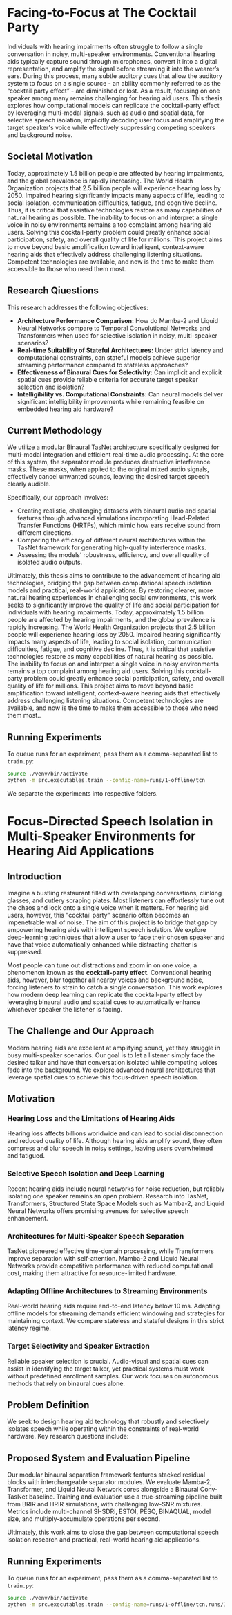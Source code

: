 # Facing-to-Focus at The Cocktail Party
Individuals with hearing impairments often struggle to follow a single conversation in noisy, multi-speaker environments. Conventional hearing aids typically capture sound through microphones, convert it into a digital representation, and amplify the signal before streaming it into the wearer’s ears. During this process, many subtle auditory cues that allow the auditory system to focus on a single source - an ability commonly referred to as the “cocktail party effect” - are diminished or lost. As a result, focusing on one speaker among many remains challenging for hearing aid users. This thesis explores how computational models can replicate the cocktail-party effect by leveraging multi-modal signals, such as audio and spatial data, for selective speech isolation, implicitly decoding user focus and amplifying the target speaker's voice while effectively suppressing competing speakers and background noise.

## Societal Motivation
Today, approximately 1.5 billion people are affected by hearing impairments, and the global prevalence is rapidly increasing. The World Health Organization projects that 2.5 billion people will experience hearing loss by 2050. Impaired hearing significantly impacts many aspects of life, leading to social isolation, communication difficulties, fatigue, and cognitive decline. Thus, it is critical that assistive technologies restore as many capabilities of natural hearing as possible. The inability to focus on and interpret a single voice in noisy environments remains a top complaint among hearing aid users. Solving this cocktail-party problem could greatly enhance social participation, safety, and overall quality of life for millions. This project aims to move beyond basic amplification toward intelligent, context-aware hearing aids that effectively address challenging listening situations. Competent technologies are available, and now is the time to make them accessible to those who need them most.

## Research Qiuestions
This research addresses the following objectives:

- **Architecture Performance Comparison:** How do Mamba-2 and Liquid Neural
  Networks compare to Temporal Convolutional Networks and Transformers when used
  for selective isolation in noisy, multi-speaker scenarios?
- **Real-time Suitability of Stateful Architectures:** Under strict latency and
  computational constraints, can stateful models achieve superior streaming
  performance compared to stateless approaches?
- **Effectiveness of Binaural Cues for Selectivity:** Can implicit and explicit
  spatial cues provide reliable criteria for accurate target speaker selection
  and isolation?
- **Intelligibility vs. Computational Constraints:** Can neural models deliver
  significant intelligibility improvements while remaining feasible on embedded
  hearing aid hardware?


## Current Methodology

We utilize a modular Binaural TasNet architecture specifically designed for multi-modal integration and efficient real-time audio processing. At the core of this system, the separator module produces destructive interference masks. These masks, when applied to the original mixed audio signals, effectively cancel unwanted sounds, leaving the desired target speech clearly audible.

Specifically, our approach involves:
+ Creating realistic, challenging datasets with binaural audio and spatial features through advanced simulations incorporating Head-Related Transfer Functions (HRTFs), which mimic how ears receive sound from different directions.
+ Comparing the efficacy of different neural architectures within the TasNet framework for generating high-quality interference masks.
+ Assessing the models’ robustness, efficiency, and overall quality of isolated audio outputs.

Ultimately, this thesis aims to contribute to the advancement of hearing aid technologies, bridging the gap between computational speech isolation models and practical, real-world applications. By restoring clearer, more natural hearing experiences in challenging social environments, this work seeks to significantly improve the quality of life and social participation for individuals with hearing impairments.
Today, approximately 1.5 billion people are affected by hearing impairments, and the global prevalence is rapidly increasing. The World Health Organization projects that 2.5 billion people will experience hearing loss by 2050. Impaired hearing significantly impacts many aspects of life, leading to social isolation, communication difficulties, fatigue, and cognitive decline. Thus, it is critical that assistive technologies restore as many capabilities of natural hearing as possible. The inability to focus on and interpret a single voice in noisy environments remains a top complaint among hearing aid users. Solving this cocktail-party problem could greatly enhance social participation, safety, and overall quality of life for millions. This project aims to move beyond basic amplification toward intelligent, context-aware hearing aids that effectively address challenging listening situations. Competent technologies are available, and now is the time to make them accessible to those who need them most..


## Running Experiments
To queue runs for an experiment, pass them as a comma-separated list to `train.py`:

```bash
source ./venv/bin/activate 
python -m src.executables.train --config-name=runs/1-offline/tcn
```

We separate the experiments into respective folders.

# Focus-Directed Speech Isolation in Multi-Speaker Environments for Hearing Aid Applications

## Introduction
Imagine a bustling restaurant filled with overlapping conversations, clinking glasses, and cutlery scraping plates. Most listeners can effortlessly tune out the chaos and lock onto a single voice when it matters. For hearing aid users, however, this "cocktail party" scenario often becomes an impenetrable wall of noise. The aim of this project is to bridge that gap by empowering hearing aids with intelligent speech isolation. We explore deep-learning techniques that allow a user to face their chosen speaker and have that voice automatically enhanced while distracting chatter is suppressed.

Most people can tune out distractions and zoom in on one voice, a phenomenon known as the **cocktail-party effect**. Conventional hearing aids, however, blur together all nearby voices and background noise, forcing listeners to strain to catch a single conversation. This work explores how modern deep learning can replicate the cocktail-party effect by leveraging binaural audio and spatial cues to automatically enhance whichever speaker the listener is facing.

## The Challenge and Our Approach
Modern hearing aids are excellent at amplifying sound, yet they struggle in busy
multi-speaker scenarios. Our goal is to let a listener simply face the desired
talker and have that conversation isolated while competing voices fade into the
background. We explore advanced neural architectures that leverage spatial cues
to achieve this focus-driven speech isolation.

## Motivation

### Hearing Loss and the Limitations of Hearing Aids
Hearing loss affects billions worldwide and can lead to social disconnection and
reduced quality of life. Although hearing aids amplify sound, they often compress
and blur speech in noisy settings, leaving users overwhelmed and fatigued.

### Selective Speech Isolation and Deep Learning
Recent hearing aids include neural networks for noise reduction, but reliably
isolating one speaker remains an open problem. Research into TasNet,
Transformers, Structured State Space Models such as Mamba-2, and Liquid Neural
Networks offers promising avenues for selective speech enhancement.

### Architectures for Multi-Speaker Speech Separation
TasNet pioneered effective time-domain processing, while Transformers improve
separation with self-attention. Mamba-2 and Liquid Neural Networks provide
competitive performance with reduced computational cost, making them attractive
for resource-limited hardware.

### Adapting Offline Architectures to Streaming Environments
Real-world hearing aids require end-to-end latency below 10 ms. Adapting offline
models for streaming demands efficient windowing and strategies for maintaining
context. We compare stateless and stateful designs in this strict latency regime.

### Target Selectivity and Speaker Extraction
Reliable speaker selection is crucial. Audio-visual and spatial cues can assist
in identifying the target talker, yet practical systems must work without
predefined enrollment samples. Our work focuses on autonomous methods that rely
on binaural cues alone.

## Problem Definition
We seek to design hearing aid technology that robustly and selectively isolates
speech while operating within the constraints of real-world hardware. Key
research questions include:


## Proposed System and Evaluation Pipeline
Our modular binaural separation framework features stacked residual blocks with
interchangeable separator modules. We evaluate Mamba-2, Transformer, and Liquid
Neural Network cores alongside a Binaural Conv-TasNet baseline. Training and
evaluation use a true-streaming pipeline built from BRIR and HRIR simulations,
with challenging low-SNR mixtures. Metrics include multi-channel SI-SDRi,
ESTOI, PESQ, BINAQUAL, model size, and multiply-accumulate operations per
second.

Ultimately, this work aims to close the gap between computational speech
isolation research and practical, real-world hearing aid applications.

## Running Experiments
To queue runs for an experiment, pass them as a comma-separated list to `train.py`:

```bash
source ./venv/bin/activate
python -m src.executables.train --config-name=runs/1-offline/tcn,runs/1-offline/liquid,runs/1-offline/mamba

